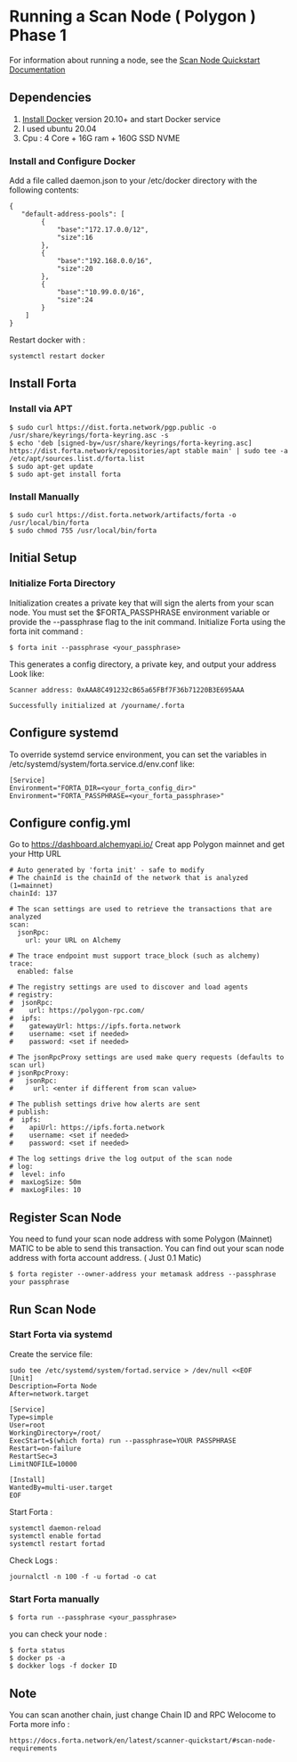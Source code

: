 
# Running a Scan Node ( Polygon ) Phase 1

For information about running a node, see the [Scan Node Quickstart Documentation](https://docs.forta.network/en/latest/scanner-quickstart/)

## Dependencies

1. [Install Docker](https://docs.docker.com/get-docker/) version 20.10+ and start Docker service
2. I used ubuntu 20.04
3. Cpu : 4 Core + 16G ram + 160G SSD NVME

### Install and Configure Docker

Add a file called daemon.json to your /etc/docker directory with the following contents:

```
{
   "default-address-pools": [
        {
            "base":"172.17.0.0/12",
            "size":16
        },
        {
            "base":"192.168.0.0/16",
            "size":20
        },
        {
            "base":"10.99.0.0/16",
            "size":24
        }
    ]
}
```

Restart docker with :
```
systemctl restart docker
```
## Install Forta

### Install via APT

```
$ sudo curl https://dist.forta.network/pgp.public -o /usr/share/keyrings/forta-keyring.asc -s
$ echo 'deb [signed-by=/usr/share/keyrings/forta-keyring.asc] https://dist.forta.network/repositories/apt stable main' | sudo tee -a /etc/apt/sources.list.d/forta.list
$ sudo apt-get update
$ sudo apt-get install forta
```
###  Install Manually

```
$ sudo curl https://dist.forta.network/artifacts/forta -o /usr/local/bin/forta
$ sudo chmod 755 /usr/local/bin/forta
```

## Initial Setup
### Initialize Forta Directory
Initialization creates a private key that will sign the alerts from your scan node. You must set the $FORTA_PASSPHRASE environment variable or provide the --passphrase flag to the init command.
Initialize Forta using the forta init command :

```
$ forta init --passphrase <your_passphrase>
```
This generates a config directory, a private key, and output your address
Look like: 
```
Scanner address: 0xAAA8C491232cB65a65FBf7F36b71220B3E695AAA

Successfully initialized at /yourname/.forta
```
## Configure systemd
To override systemd service environment, you can set the variables in /etc/systemd/system/forta.service.d/env.conf like:
```
[Service]
Environment="FORTA_DIR=<your_forta_config_dir>"
Environment="FORTA_PASSPHRASE=<your_forta_passphrase>"
```

## Configure config.yml
Go to https://dashboard.alchemyapi.io/ 
Creat app Polygon mainnet and get your Http URL 

```
# Auto generated by 'forta init' - safe to modify
# The chainId is the chainId of the network that is analyzed (1=mainnet)
chainId: 137

# The scan settings are used to retrieve the transactions that are analyzed
scan:
  jsonRpc:
    url: your URL on Alchemy

# The trace endpoint must support trace_block (such as alchemy)
trace:
  enabled: false

# The registry settings are used to discover and load agents
# registry:
#  jsonRpc:
#    url: https://polygon-rpc.com/
#  ipfs:
#    gatewayUrl: https://ipfs.forta.network
#    username: <set if needed>
#    password: <set if needed>

# The jsonRpcProxy settings are used make query requests (defaults to scan url)
# jsonRpcProxy:
#   jsonRpc:
#     url: <enter if different from scan value>

# The publish settings drive how alerts are sent
# publish:
#  ipfs:
#    apiUrl: https://ipfs.forta.network
#    username: <set if needed>
#    password: <set if needed>

# The log settings drive the log output of the scan node
# log:
#  level: info
#  maxLogSize: 50m
#  maxLogFiles: 10
```

## Register Scan Node
You need to fund your scan node address with some Polygon (Mainnet) MATIC to be able to send this transaction. You can find out your scan node address with forta account address. ( Just 0.1 Matic)
```
$ forta register --owner-address your metamask address --passphrase your passphrase
```
## Run Scan Node
### Start Forta via systemd
Create the service file:
```
sudo tee /etc/systemd/system/fortad.service > /dev/null <<EOF
[Unit]
Description=Forta Node
After=network.target

[Service]
Type=simple
User=root
WorkingDirectory=/root/
ExecStart=$(which forta) run --passphrase=YOUR PASSPHRASE
Restart=on-failure
RestartSec=3
LimitNOFILE=10000

[Install]
WantedBy=multi-user.target
EOF
```
Start Forta :
```
systemctl daemon-reload
systemctl enable fortad
systemctl restart fortad
```
Check Logs :
```
journalctl -n 100 -f -u fortad -o cat
```

### Start Forta manually
```
$ forta run --passphrase <your_passphrase>
```
you can check your node :
```
$ forta status
$ docker ps -a
$ dockker logs -f docker ID
```
## Note
You can scan another chain, just change Chain ID and RPC
Welocome to Forta
more info :
```
https://docs.forta.network/en/latest/scanner-quickstart/#scan-node-requirements
```

























